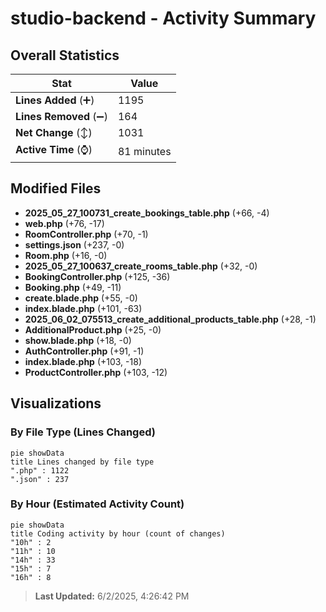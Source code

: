 # studio-backend - Activity Summary 

## Overall Statistics

| Stat                   | Value                                                             |
| ---------------------- | ----------------------------------------------------------------- |
| **Lines Added** (➕)   | 1195                                          |
| **Lines Removed** (➖) | 164                                        |
| **Net Change** (↕)    | 1031                |
| **Active Time** (⌚)   | 81 minutes |


## Modified Files
- **2025_05_27_100731_create_bookings_table.php** (+66, -4)
- **web.php** (+76, -17)
- **RoomController.php** (+70, -1)
- **settings.json** (+237, -0)
- **Room.php** (+16, -0)
- **2025_05_27_100637_create_rooms_table.php** (+32, -0)
- **BookingController.php** (+125, -36)
- **Booking.php** (+49, -11)
- **create.blade.php** (+55, -0)
- **index.blade.php** (+101, -63)
- **2025_06_02_075513_create_additional_products_table.php** (+28, -1)
- **AdditionalProduct.php** (+25, -0)
- **show.blade.php** (+18, -0)
- **AuthController.php** (+91, -1)
- **index.blade.php** (+103, -18)
- **ProductController.php** (+103, -12)

## Visualizations

### By File Type (Lines Changed)

```mermaid
pie showData
title Lines changed by file type
".php" : 1122
".json" : 237
```

### By Hour (Estimated Activity Count)

```mermaid
pie showData
title Coding activity by hour (count of changes)
"10h" : 2
"11h" : 10
"14h" : 33
"15h" : 7
"16h" : 8
```


> **Last Updated:** 6/2/2025, 4:26:42 PM